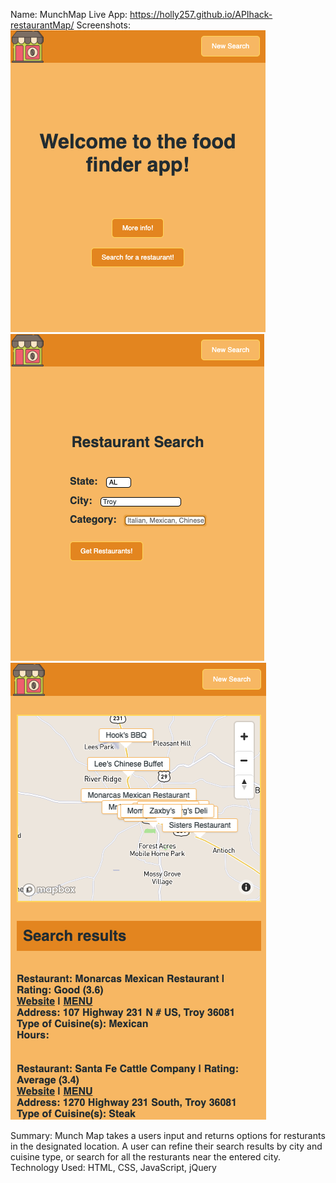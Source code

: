 Name: MunchMap
Live App: https://holly257.github.io/APIhack-restaurantMap/
Screenshots:
![user form entry page](images/ScreenShot2.png)
<br/>
![user results page](images/ScreenShot3.png)
<br/>
![starting page image](images/ScreenShot1.png)


Summary: Munch Map takes a users input and returns options for resturants in the designated location. A user can refine their search results by city and cuisine type, or search for all the resturants near the entered city. 
Technology Used: HTML, CSS, JavaScript, jQuery
